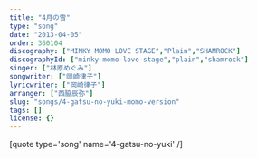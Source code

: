 ```yaml
---
title: "4月の雪"
type: "song"
date: "2013-04-05"
order: 360104
discography: ["MINKY MOMO LOVE STAGE","Plain","SHAMROCK"]
discographyId: ["minky-momo-love-stage","plain","shamrock"]
singer: ["林原めぐみ"]
songwriter: ["岡崎律子"]
lyricwriter: ["岡崎律子"]
arranger: ["西脇辰弥"]
slug: "songs/4-gatsu-no-yuki-momo-version"
tags: []
license: {}
---
```


\[quote type='song' name='4-gatsu-no-yuki' /\]
